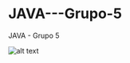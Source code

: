 # JAVA---Grupo-5
JAVA - Grupo 5

![alt text](https://user-images.githubusercontent.com/11688998/110387997-31b35d00-8041-11eb-91c3-971e771c1b94.jpg)
